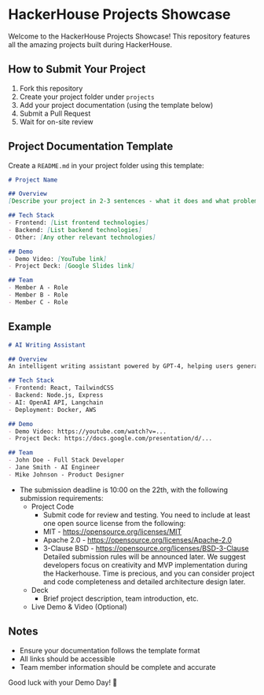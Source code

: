 # HackerHouse Projects Showcase


Welcome to the HackerHouse Projects Showcase! This repository features all the amazing projects built during HackerHouse.

## How to Submit Your Project

1. Fork this repository
2. Create your project folder under `projects`
3. Add your project documentation (using the template below)
4. Submit a Pull Request
5. Wait for on-site review

## Project Documentation Template

Create a `README.md` in your project folder using this template:

```markdown
# Project Name

## Overview
[Describe your project in 2-3 sentences - what it does and what problem it solves]

## Tech Stack
- Frontend: [List frontend technologies]
- Backend: [List backend technologies]
- Other: [Any other relevant technologies]

## Demo
- Demo Video: [YouTube link]
- Project Deck: [Google Slides link]

## Team
- Member A - Role
- Member B - Role
- Member C - Role
```

## Example

```markdown
# AI Writing Assistant

## Overview
An intelligent writing assistant powered by GPT-4, helping users generate high-quality content quickly. Supports multiple writing styles and adapts content based on user feedback.

## Tech Stack
- Frontend: React, TailwindCSS
- Backend: Node.js, Express
- AI: OpenAI API, Langchain
- Deployment: Docker, AWS

## Demo
- Demo Video: https://youtube.com/watch?v=...
- Project Deck: https://docs.google.com/presentation/d/...

## Team
- John Doe - Full Stack Developer
- Jane Smith - AI Engineer
- Mike Johnson - Product Designer
```

- The submission deadline is 10:00 on the 22th, with the following submission requirements:
    - Project Code
        - Submit code for review and testing. You need to include at least one open source license from the following:
        - MIT - https://opensource.org/licenses/MIT
        - Apache 2.0 - https://opensource.org/licenses/Apache-2.0
        - 3-Clause BSD - https://opensource.org/licenses/BSD-3-Clause
        Detailed submission rules will be announced later.
        We suggest developers focus on creativity and MVP implementation during the Hackerhouse. Time is precious, and you can consider project and code completeness and detailed architecture design later.
    - Deck
        - Brief project description, team introduction, etc.
    - Live Demo & Video (Optional)

## Notes
- Ensure your documentation follows the template format
- All links should be accessible
- Team member information should be complete and accurate

Good luck with your Demo Day! 🚀
